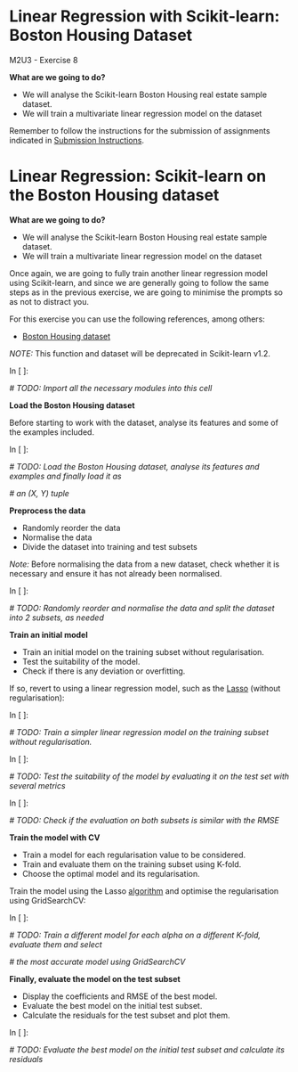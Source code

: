 # **Linear Regression with Scikit-learn: Boston Housing Dataset**

M2U3 - Exercise 8

**What are we going to do?**

- We will analyse the Scikit-learn Boston Housing real estate sample dataset.
- We will train a multivariate linear regression model on the dataset

Remember to follow the instructions for the submission of assignments indicated in [Submission Instructions](https://github.com/Tokio-School/Machine-Learning/blob/main/Instrucciones%20entregas.md).

# **Linear Regression: Scikit-learn on the Boston Housing dataset**

**What are we going to do?**

- We will analyse the Scikit-learn Boston Housing real estate sample dataset.
- We will train a multivariate linear regression model on the dataset

Once again, we are going to fully train another linear regression model using Scikit-learn, and since we are generally going to follow the same steps as in the previous exercise, we are going to minimise the prompts so as not to distract you.

For this exercise you can use the following references, among others:

- [Boston Housing dataset](https://scikit-learn.org/stable/modules/generated/sklearn.datasets.load_boston.html#sklearn.datasets.load_boston)

_NOTE:_ This function and dataset will be deprecated in Scikit-learn v1.2.

In [ ]:

_# TODO: Import all the necessary modules into this cell_

**Load the Boston Housing dataset**

Before starting to work with the dataset, analyse its features and some of the examples included.

In [ ]:

_# TODO: Load the Boston Housing dataset, analyse its features and examples and finally load it as_

_# an (X, Y) tuple_

**Preprocess the data**

- Randomly reorder the data
- Normalise the data
- Divide the dataset into training and test subsets

_Note:_ Before normalising the data from a new dataset, check whether it is necessary and ensure it has not already been normalised.

In [ ]:

_# TODO: Randomly reorder and normalise the data and split the dataset into 2 subsets, as needed_

**Train an initial model**

- Train an initial model on the training subset without regularisation.
- Test the suitability of the model.
- Check if there is any deviation or overfitting.

If so, revert to using a linear regression model, such as the [Lasso](https://scikit-learn.org/stable/modules/linear_model.html#lasso) (without regularisation):

In [ ]:

_# TODO: Train a simpler linear regression model on the training subset without regularisation._

In [ ]:

_# TODO: Test the suitability of the model by evaluating it on the test set with several metrics_

In [ ]:

_# TODO: Check if the evaluation on both subsets is similar with the RMSE_

**Train the model with CV**

- Train a model for each regularisation value to be considered.
- Train and evaluate them on the training subset using K-fold.
- Choose the optimal model and its regularisation.

Train the model using the Lasso [algorithm](https://scikit-learn.org/stable/modules/linear_model.html#lasso) and optimise the regularisation using GridSearchCV:

In [ ]:

_# TODO: Train a different model for each alpha on a different K-fold, evaluate them and select_

_# the most accurate model using GridSearchCV_

**Finally, evaluate the model on the test subset**

- Display the coefficients and RMSE of the best model.
- Evaluate the best model on the initial test subset.
- Calculate the residuals for the test subset and plot them.

In [ ]:

_# TODO: Evaluate the best model on the initial test subset and calculate its residuals_
